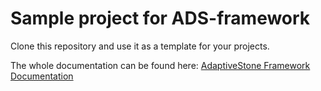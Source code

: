 # Sample project for ADS-framework

Clone this repository and use it as a template for your projects.

The whole documentation can be found here: [AdaptiveStone Framework Documentation](https://framework.adaptivestone.com/docs/intro)
